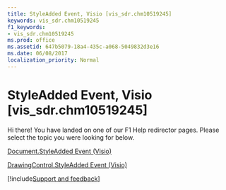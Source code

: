 ```yaml
---
title: StyleAdded Event, Visio [vis_sdr.chm10519245]
keywords: vis_sdr.chm10519245
f1_keywords:
- vis_sdr.chm10519245
ms.prod: office
ms.assetid: 647b5079-18a4-435c-a068-5049832d3e16
ms.date: 06/08/2017
localization_priority: Normal
---
```



# StyleAdded Event, Visio [vis_sdr.chm10519245]

Hi there! You have landed on one of our F1 Help redirector pages. Please select the topic you were looking for below.

[Document.StyleAdded Event (Visio)](https://msdn.microsoft.com/library/e6bed9a7-e448-061d-3547-a383697ffdc3%28Office.15%29.aspx)

[DrawingControl.StyleAdded Event (Visio)](https://msdn.microsoft.com/library/f6918406-51ab-8c9a-a8a2-d9f672ef7efc%28Office.15%29.aspx)

[!include[Support and feedback](~/includes/feedback-boilerplate.md)]